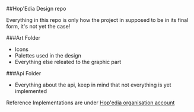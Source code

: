##Hop'Edia Design repo

Everything in this repo is only how the project in supposed to be in its final form, it's not yet the case!

###Art Folder
- Icons
- Palettes used in the design
- Everything else releated to the graphic part

###Api Folder
- Everything about the api, keep in mind that not everything is yet implemented



Reference Implementations are under [Hop'edia organisation account](https://github.com/HopEdia)
